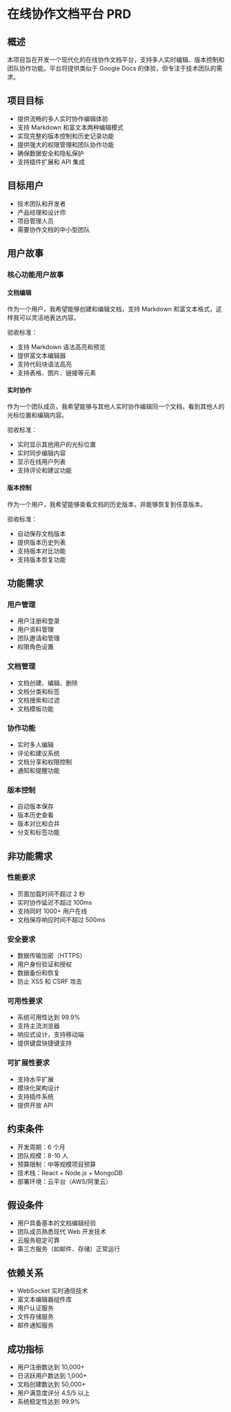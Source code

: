 # 在线协作文档平台 PRD

## 概述

本项目旨在开发一个现代化的在线协作文档平台，支持多人实时编辑、版本控制和团队协作功能。平台将提供类似于 Google Docs 的体验，但专注于技术团队的需求。

## 项目目标

- 提供流畅的多人实时协作编辑体验
- 支持 Markdown 和富文本两种编辑模式
- 实现完整的版本控制和历史记录功能
- 提供强大的权限管理和团队协作功能
- 确保数据安全和隐私保护
- 支持插件扩展和 API 集成

## 目标用户

- 技术团队和开发者
- 产品经理和设计师
- 项目管理人员
- 需要协作文档的中小型团队

## 用户故事

### 核心功能用户故事

#### 文档编辑
作为一个用户，我希望能够创建和编辑文档，支持 Markdown 和富文本格式，这样我可以灵活地表达内容。

验收标准：
- 支持 Markdown 语法高亮和预览
- 提供富文本编辑器
- 支持代码块语法高亮
- 支持表格、图片、链接等元素

#### 实时协作
作为一个团队成员，我希望能够与其他人实时协作编辑同一个文档，看到其他人的光标位置和编辑内容。

验收标准：
- 实时显示其他用户的光标位置
- 实时同步编辑内容
- 显示在线用户列表
- 支持评论和建议功能

#### 版本控制
作为一个用户，我希望能够查看文档的历史版本，并能够恢复到任意版本。

验收标准：
- 自动保存文档版本
- 提供版本历史列表
- 支持版本对比功能
- 支持版本恢复功能

## 功能需求

### 用户管理
- 用户注册和登录
- 用户资料管理
- 团队邀请和管理
- 权限角色设置

### 文档管理
- 文档创建、编辑、删除
- 文档分类和标签
- 文档搜索和过滤
- 文档模板功能

### 协作功能
- 实时多人编辑
- 评论和建议系统
- 文档分享和权限控制
- 通知和提醒功能

### 版本控制
- 自动版本保存
- 版本历史查看
- 版本对比和合并
- 分支和标签功能

## 非功能需求

### 性能要求
- 页面加载时间不超过 2 秒
- 实时协作延迟不超过 100ms
- 支持同时 1000+ 用户在线
- 文档保存响应时间不超过 500ms

### 安全要求
- 数据传输加密（HTTPS）
- 用户身份验证和授权
- 数据备份和恢复
- 防止 XSS 和 CSRF 攻击

### 可用性要求
- 系统可用性达到 99.9%
- 支持主流浏览器
- 响应式设计，支持移动端
- 提供键盘快捷键支持

### 可扩展性要求
- 支持水平扩展
- 模块化架构设计
- 支持插件系统
- 提供开放 API

## 约束条件

- 开发周期：6 个月
- 团队规模：8-10 人
- 预算限制：中等规模项目预算
- 技术栈：React + Node.js + MongoDB
- 部署环境：云平台（AWS/阿里云）

## 假设条件

- 用户具备基本的文档编辑经验
- 团队成员熟悉现代 Web 开发技术
- 云服务稳定可靠
- 第三方服务（如邮件、存储）正常运行

## 依赖关系

- WebSocket 实时通信技术
- 富文本编辑器组件库
- 用户认证服务
- 文件存储服务
- 邮件通知服务

## 成功指标

- 用户注册数达到 10,000+
- 日活跃用户数达到 1,000+
- 文档创建数达到 50,000+
- 用户满意度评分 4.5/5 以上
- 系统稳定性达到 99.9%
